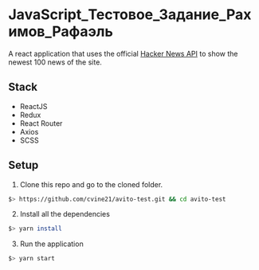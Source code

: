 # JavaScript_Тестовое_Задание_Рахимов_Рафаэль
A react application that uses the official <a href="https://github.com/HackerNews/API" target="_blank">Hacker News API</a> to show the newest 100 news of the site.

## Stack
- ReactJS
- Redux
- React Router
- Axios
- SCSS

## Setup
1. Clone this repo and go to the cloned folder.
``` sh
$> https://github.com/cvine21/avito-test.git && cd avito-test
```
2. Install all the dependencies
``` sh
$> yarn install
```
3. Run the application
``` sh
$> yarn start
```
